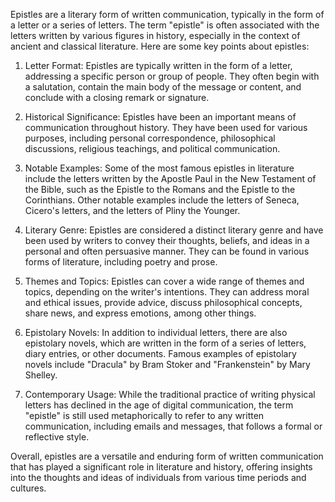 Epistles are a literary form of written communication, typically in the form of a letter or a series of letters. The term "epistle" is often associated with the letters written by various figures in history, especially in the context of ancient and classical literature. Here are some key points about epistles:

1. Letter Format: Epistles are typically written in the form of a letter, addressing a specific person or group of people. They often begin with a salutation, contain the main body of the message or content, and conclude with a closing remark or signature.

2. Historical Significance: Epistles have been an important means of communication throughout history. They have been used for various purposes, including personal correspondence, philosophical discussions, religious teachings, and political communication.

3. Notable Examples: Some of the most famous epistles in literature include the letters written by the Apostle Paul in the New Testament of the Bible, such as the Epistle to the Romans and the Epistle to the Corinthians. Other notable examples include the letters of Seneca, Cicero's letters, and the letters of Pliny the Younger.

4. Literary Genre: Epistles are considered a distinct literary genre and have been used by writers to convey their thoughts, beliefs, and ideas in a personal and often persuasive manner. They can be found in various forms of literature, including poetry and prose.

5. Themes and Topics: Epistles can cover a wide range of themes and topics, depending on the writer's intentions. They can address moral and ethical issues, provide advice, discuss philosophical concepts, share news, and express emotions, among other things.

6. Epistolary Novels: In addition to individual letters, there are also epistolary novels, which are written in the form of a series of letters, diary entries, or other documents. Famous examples of epistolary novels include "Dracula" by Bram Stoker and "Frankenstein" by Mary Shelley.

7. Contemporary Usage: While the traditional practice of writing physical letters has declined in the age of digital communication, the term "epistle" is still used metaphorically to refer to any written communication, including emails and messages, that follows a formal or reflective style.

Overall, epistles are a versatile and enduring form of written communication that has played a significant role in literature and history, offering insights into the thoughts and ideas of individuals from various time periods and cultures.